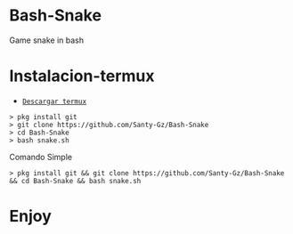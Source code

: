 # Bash-Snake

Game snake in bash 

# Instalacion-termux

* [`Descargar termux`](https://play.google.com/store/apps/details?id=com.termux&hl=es_US&gl=US)

```
> pkg install git
> git clone https://github.com/Santy-Gz/Bash-Snake
> cd Bash-Snake
> bash snake.sh
```

Comando Simple

```
> pkg install git && git clone https://github.com/Santy-Gz/Bash-Snake && cd Bash-Snake && bash snake.sh
```

# Enjoy
